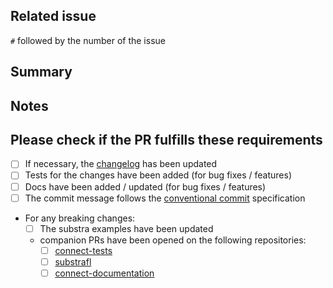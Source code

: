 ## Related issue

`#` followed by the number of the issue

## Summary

## Notes

## Please check if the PR fulfills these requirements

- [ ] If necessary, the [changelog](https://github.com/Substra/substra/blob/main/CHANGELOG.md) has been updated
- [ ] Tests for the changes have been added (for bug fixes / features)
- [ ] Docs have been added / updated (for bug fixes / features)
- [ ] The commit message follows the [conventional commit](https://www.conventionalcommits.org/en/v1.0.0/) specification
- For any breaking changes:
  - [ ] The substra examples have been updated
  - companion PRs have been opened on the following repositories:
    - [ ] [connect-tests](https://github.com/Substra/substra)
    - [ ] [substrafl](https://github.com/Substra/substrafl)
    - [ ] [connect-documentation](https://github.com/Substra/substra-documentation)
